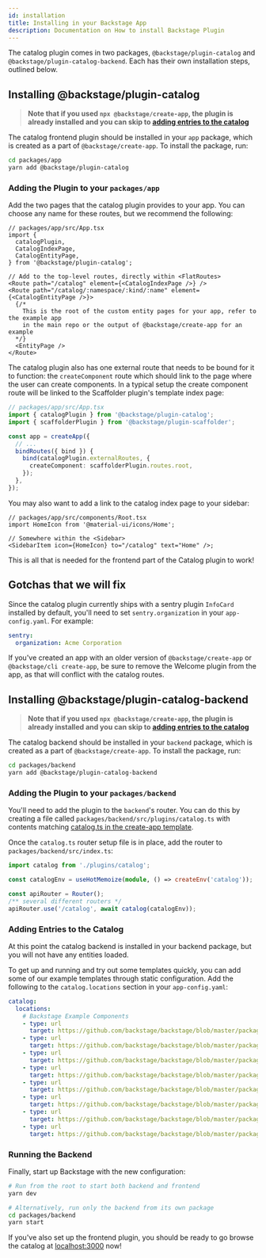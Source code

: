 ```yaml
---
id: installation
title: Installing in your Backstage App
description: Documentation on How to install Backstage Plugin
---
```


The catalog plugin comes in two packages, `@backstage/plugin-catalog` and
`@backstage/plugin-catalog-backend`. Each has their own installation steps,
outlined below.

## Installing @backstage/plugin-catalog

> **Note that if you used `npx @backstage/create-app`, the plugin is already
> installed and you can skip to
> [adding entries to the catalog](#adding-entries-to-the-catalog)**

The catalog frontend plugin should be installed in your `app` package, which is
created as a part of `@backstage/create-app`. To install the package, run:

```bash
cd packages/app
yarn add @backstage/plugin-catalog
```

### Adding the Plugin to your `packages/app`

Add the two pages that the catalog plugin provides to your app. You can choose
any name for these routes, but we recommend the following:

```tsx
// packages/app/src/App.tsx
import {
  catalogPlugin,
  CatalogIndexPage,
  CatalogEntityPage,
} from '@backstage/plugin-catalog';

// Add to the top-level routes, directly within <FlatRoutes>
<Route path="/catalog" element={<CatalogIndexPage />} />
<Route path="/catalog/:namespace/:kind/:name" element={<CatalogEntityPage />}>
  {/*
    This is the root of the custom entity pages for your app, refer to the example app
    in the main repo or the output of @backstage/create-app for an example
  */}
  <EntityPage />
</Route>
```

The catalog plugin also has one external route that needs to be bound for it to
function: the `createComponent` route which should link to the page where the
user can create components. In a typical setup the create component route will
be linked to the Scaffolder plugin's template index page:

```ts
// packages/app/src/App.tsx
import { catalogPlugin } from '@backstage/plugin-catalog';
import { scaffolderPlugin } from '@backstage/plugin-scaffolder';

const app = createApp({
  // ...
  bindRoutes({ bind }) {
    bind(catalogPlugin.externalRoutes, {
      createComponent: scaffolderPlugin.routes.root,
    });
  },
});
```

You may also want to add a link to the catalog index page to your sidebar:

```tsx
// packages/app/src/components/Root.tsx
import HomeIcon from '@material-ui/icons/Home';

// Somewhere within the <Sidebar>
<SidebarItem icon={HomeIcon} to="/catalog" text="Home" />;
```

This is all that is needed for the frontend part of the Catalog plugin to work!

## Gotchas that we will fix

Since the catalog plugin currently ships with a sentry plugin `InfoCard`
installed by default, you'll need to set `sentry.organization` in your
`app-config.yaml`. For example:

```yaml
sentry:
  organization: Acme Corporation
```

If you've created an app with an older version of `@backstage/create-app` or
`@backstage/cli create-app`, be sure to remove the Welcome plugin from the app,
as that will conflict with the catalog routes.

## Installing @backstage/plugin-catalog-backend

> **Note that if you used `npx @backstage/create-app`, the plugin is already
> installed and you can skip to
> [adding entries to the catalog](#adding-entries-to-the-catalog)**

The catalog backend should be installed in your `backend` package, which is
created as a part of `@backstage/create-app`. To install the package, run:

```bash
cd packages/backend
yarn add @backstage/plugin-catalog-backend
```

### Adding the Plugin to your `packages/backend`

You'll need to add the plugin to the `backend`'s router. You can do this by
creating a file called `packages/backend/src/plugins/catalog.ts` with contents
matching
[catalog.ts in the create-app template](https://github.com/backstage/backstage/blob/master/packages/create-app/templates/default-app/packages/backend/src/plugins/catalog.ts).

Once the `catalog.ts` router setup file is in place, add the router to
`packages/backend/src/index.ts`:

```ts
import catalog from './plugins/catalog';

const catalogEnv = useHotMemoize(module, () => createEnv('catalog'));

const apiRouter = Router();
/** several different routers */
apiRouter.use('/catalog', await catalog(catalogEnv));
```

### Adding Entries to the Catalog

At this point the catalog backend is installed in your backend package, but you
will not have any entities loaded.

To get up and running and try out some templates quickly, you can add some of
our example templates through static configuration. Add the following to the
`catalog.locations` section in your `app-config.yaml`:

```yaml
catalog:
  locations:
    # Backstage Example Components
    - type: url
      target: https://github.com/backstage/backstage/blob/master/packages/catalog-model/examples/components/artist-lookup-component.yaml
    - type: url
      target: https://github.com/backstage/backstage/blob/master/packages/catalog-model/examples/components/playback-order-component.yaml
    - type: url
      target: https://github.com/backstage/backstage/blob/master/packages/catalog-model/examples/components/podcast-api-component.yaml
    - type: url
      target: https://github.com/backstage/backstage/blob/master/packages/catalog-model/examples/components/queue-proxy-component.yaml
    - type: url
      target: https://github.com/backstage/backstage/blob/master/packages/catalog-model/examples/components/searcher-component.yaml
    - type: url
      target: https://github.com/backstage/backstage/blob/master/packages/catalog-model/examples/components/playback-lib-component.yaml
    - type: url
      target: https://github.com/backstage/backstage/blob/master/packages/catalog-model/examples/components/www-artist-component.yaml
    - type: url
      target: https://github.com/backstage/backstage/blob/master/packages/catalog-model/examples/components/shuffle-api-component.yaml
```

### Running the Backend

Finally, start up Backstage with the new configuration:

```bash
# Run from the root to start both backend and frontend
yarn dev

# Alternatively, run only the backend from its own package
cd packages/backend
yarn start
```

If you've also set up the frontend plugin, you should be ready to go browse the
catalog at [localhost:3000](http://localhost:3000) now!
